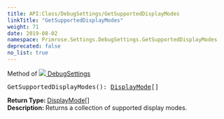 ```yaml
---
title: API:Class/DebugSettings/GetSupportedDisplayModes
linkTitle: "GetSupportedDisplayModes"
weight: 71
date: 2019-08-02
namespace: Primrose.Settings.DebugSettings.GetSupportedDisplayModes
deprecated: false
no_list: true
---
```

Method of <a href="/docs/api-reference/Class/DebugSettings"><img src="/icons/silk/cog.png"/>&nbsp;DebugSettings</a>
<pre class="method-declaration">
GetSupportedDisplayModes(): <span><a class="type" href="/docs/api-reference/DataType/DisplayMode">DisplayMode</a>[]</span></pre>
<b>Return Type: </b>
<span><a class="type" href="/docs/api-reference/DataType/DisplayMode">DisplayMode</a>[]</span>
<br/>
<b>Description: </b>
Returns a collection of supported display modes.

